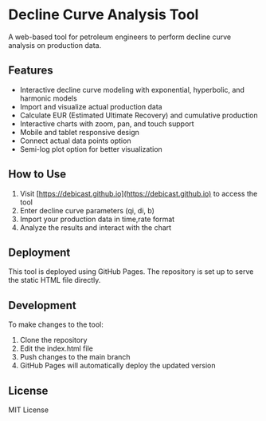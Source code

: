 # Decline Curve Analysis Tool

A web-based tool for petroleum engineers to perform decline curve analysis on production data.

## Features

- Interactive decline curve modeling with exponential, hyperbolic, and harmonic models
- Import and visualize actual production data
- Calculate EUR (Estimated Ultimate Recovery) and cumulative production
- Interactive charts with zoom, pan, and touch support
- Mobile and tablet responsive design
- Connect actual data points option
- Semi-log plot option for better visualization

## How to Use

1. Visit [https://debicast.github.io](https://debicast.github.io) to access the tool
2. Enter decline curve parameters (qi, di, b)
3. Import your production data in time,rate format
4. Analyze the results and interact with the chart

## Deployment

This tool is deployed using GitHub Pages. The repository is set up to serve the static HTML file directly.

## Development

To make changes to the tool:

1. Clone the repository
2. Edit the index.html file
3. Push changes to the main branch
4. GitHub Pages will automatically deploy the updated version

## License

MIT License
